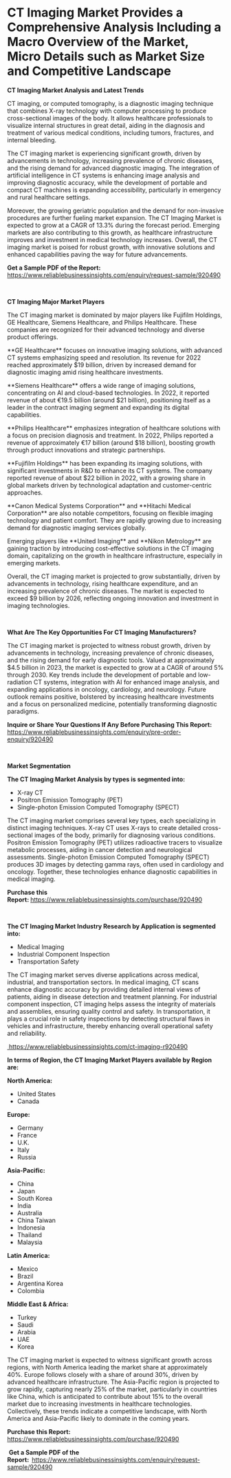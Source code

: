<p><h1>CT Imaging Market Provides a Comprehensive Analysis Including a Macro Overview of the Market, Micro Details such as Market Size and Competitive Landscape</h1></p><p><strong>CT Imaging Market Analysis and Latest Trends</strong></p>
<p><p>CT imaging, or computed tomography, is a diagnostic imaging technique that combines X-ray technology with computer processing to produce cross-sectional images of the body. It allows healthcare professionals to visualize internal structures in great detail, aiding in the diagnosis and treatment of various medical conditions, including tumors, fractures, and internal bleeding.</p><p>The CT imaging market is experiencing significant growth, driven by advancements in technology, increasing prevalence of chronic diseases, and the rising demand for advanced diagnostic imaging. The integration of artificial intelligence in CT systems is enhancing image analysis and improving diagnostic accuracy, while the development of portable and compact CT machines is expanding accessibility, particularly in emergency and rural healthcare settings.</p><p>Moreover, the growing geriatric population and the demand for non-invasive procedures are further fueling market expansion. The CT Imaging Market is expected to grow at a CAGR of 13.3% during the forecast period. Emerging markets are also contributing to this growth, as healthcare infrastructure improves and investment in medical technology increases. Overall, the CT imaging market is poised for robust growth, with innovative solutions and enhanced capabilities paving the way for future advancements.</p></p>
<p><strong>Get a Sample PDF of the Report:&nbsp;</strong> <a href="https://www.reliablebusinessinsights.com/enquiry/request-sample/920490?utm_campaign=2190&utm_medium=2&utm_source=Github&utm_content=ia&utm_term=17042025&utm_id=ct-imaging">https://www.reliablebusinessinsights.com/enquiry/request-sample/920490</a></p>
<p>&nbsp;</p>
<p><strong>CT Imaging Major Market Players</strong></p>
<p><p>The CT imaging market is dominated by major players like Fujifilm Holdings, GE Healthcare, Siemens Healthcare, and Philips Healthcare. These companies are recognized for their advanced technology and diverse product offerings.</p><p>**GE Healthcare** focuses on innovative imaging solutions, with advanced CT systems emphasizing speed and resolution. Its revenue for 2022 reached approximately $19 billion, driven by increased demand for diagnostic imaging amid rising healthcare investments.</p><p>**Siemens Healthcare** offers a wide range of imaging solutions, concentrating on AI and cloud-based technologies. In 2022, it reported revenue of about €19.5 billion (around $21 billion), positioning itself as a leader in the contract imaging segment and expanding its digital capabilities.</p><p>**Philips Healthcare** emphasizes integration of healthcare solutions with a focus on precision diagnosis and treatment. In 2022, Philips reported a revenue of approximately €17 billion (around $18 billion), boosting growth through product innovations and strategic partnerships.</p><p>**Fujifilm Holdings** has been expanding its imaging solutions, with significant investments in R&D to enhance its CT systems. The company reported revenue of about $22 billion in 2022, with a growing share in global markets driven by technological adaptation and customer-centric approaches.</p><p>**Canon Medical Systems Corporation** and **Hitachi Medical Corporation** are also notable competitors, focusing on flexible imaging technology and patient comfort. They are rapidly growing due to increasing demand for diagnostic imaging services globally.</p><p>Emerging players like **United Imaging** and **Nikon Metrology** are gaining traction by introducing cost-effective solutions in the CT imaging domain, capitalizing on the growth in healthcare infrastructure, especially in emerging markets.</p><p>Overall, the CT imaging market is projected to grow substantially, driven by advancements in technology, rising healthcare expenditure, and an increasing prevalence of chronic diseases. The market is expected to exceed $9 billion by 2026, reflecting ongoing innovation and investment in imaging technologies.</p></p>
<p>&nbsp;</p>
<p><strong>What Are The Key Opportunities For CT Imaging Manufacturers?</strong></p>
<p><p>The CT imaging market is projected to witness robust growth, driven by advancements in technology, increasing prevalence of chronic diseases, and the rising demand for early diagnostic tools. Valued at approximately $4.5 billion in 2023, the market is expected to grow at a CAGR of around 5% through 2030. Key trends include the development of portable and low-radiation CT systems, integration with AI for enhanced image analysis, and expanding applications in oncology, cardiology, and neurology. Future outlook remains positive, bolstered by increasing healthcare investments and a focus on personalized medicine, potentially transforming diagnostic paradigms.</p></p>
<p><strong>Inquire or Share Your Questions If Any Before Purchasing This Report:</strong> <a href="https://www.reliablebusinessinsights.com/enquiry/pre-order-enquiry/920490?utm_campaign=2190&utm_medium=2&utm_source=Github&utm_content=ia&utm_term=17042025&utm_id=ct-imaging">https://www.reliablebusinessinsights.com/enquiry/pre-order-enquiry/920490</a></p>
<p>&nbsp;</p>
<p><strong>Market Segmentation</strong></p>
<p><strong>The CT Imaging Market Analysis by types is segmented into:</strong></p>
<p><ul><li>X-ray CT</li><li>Positron Emission Tomography (PET)</li><li>Single-photon Emission Computed Tomography (SPECT)</li></ul></p>
<p><p>The CT imaging market comprises several key types, each specializing in distinct imaging techniques. X-ray CT uses X-rays to create detailed cross-sectional images of the body, primarily for diagnosing various conditions. Positron Emission Tomography (PET) utilizes radioactive tracers to visualize metabolic processes, aiding in cancer detection and neurological assessments. Single-photon Emission Computed Tomography (SPECT) produces 3D images by detecting gamma rays, often used in cardiology and oncology. Together, these technologies enhance diagnostic capabilities in medical imaging.</p></p>
<p><strong>Purchase this Report:&nbsp;</strong><a href="https://www.reliablebusinessinsights.com/purchase/920490?utm_campaign=2190&utm_medium=2&utm_source=Github&utm_content=ia&utm_term=17042025&utm_id=ct-imaging">https://www.reliablebusinessinsights.com/purchase/920490</a></p>
<p>&nbsp;</p>
<p><strong>The CT Imaging Market Industry Research by Application is segmented into:</strong></p>
<p><ul><li>Medical Imaging</li><li>Industrial Component Inspection</li><li>Transportation Safety</li></ul></p>
<p><p>The CT imaging market serves diverse applications across medical, industrial, and transportation sectors. In medical imaging, CT scans enhance diagnostic accuracy by providing detailed internal views of patients, aiding in disease detection and treatment planning. For industrial component inspection, CT imaging helps assess the integrity of materials and assemblies, ensuring quality control and safety. In transportation, it plays a crucial role in safety inspections by detecting structural flaws in vehicles and infrastructure, thereby enhancing overall operational safety and reliability.</p></p>
<p><a href="https://www.reliablebusinessinsights.com/ct-imaging-r920490?utm_campaign=2190&utm_medium=2&utm_source=Github&utm_content=ia&utm_term=17042025&utm_id=ct-imaging">&nbsp;https://www.reliablebusinessinsights.com/ct-imaging-r920490</a></p>
<p><strong>In terms of Region, the CT Imaging Market Players available by Region are:</strong></p>
<p>
    <p> <strong> North America: </strong>
        <ul>
            <li>United States</li>
            <li>Canada</li>
        </ul>
        </p> 
    <p> <strong> Europe: </strong>
        <ul>
            <li>Germany</li>
            <li>France</li>
            <li>U.K.</li>
            <li>Italy</li>
            <li>Russia</li>
        </ul>
        </p> 
    <p> <strong> Asia-Pacific: </strong>
        <ul>
            <li>China</li>
            <li>Japan</li>
            <li>South Korea</li>
            <li>India</li>
            <li>Australia</li>
            <li>China Taiwan</li>
            <li>Indonesia</li>
            <li>Thailand</li>
            <li>Malaysia</li>
        </ul>
        </p> 
    <p> <strong> Latin America: </strong>
        <ul>
            <li>Mexico</li>
            <li>Brazil</li>
            <li>Argentina Korea</li>
            <li>Colombia</li>
        </ul>
        </p> 
    <p> <strong> Middle East & Africa: </strong>
        <ul>
            <li>Turkey</li>
            <li>Saudi</li>
            <li>Arabia</li>
            <li>UAE</li>
            <li>Korea</li>
        </ul>
    </p>
    </p>
<p><p>The CT imaging market is expected to witness significant growth across regions, with North America leading the market share at approximately 40%. Europe follows closely with a share of around 30%, driven by advanced healthcare infrastructure. The Asia-Pacific region is projected to grow rapidly, capturing nearly 25% of the market, particularly in countries like China, which is anticipated to contribute about 15% to the overall market due to increasing investments in healthcare technologies. Collectively, these trends indicate a competitive landscape, with North America and Asia-Pacific likely to dominate in the coming years.</p></p>
<p><strong>Purchase this Report: </strong><a href="https://www.reliablebusinessinsights.com/purchase/920490?utm_campaign=2190&utm_medium=2&utm_source=Github&utm_content=ia&utm_term=17042025&utm_id=ct-imaging">https://www.reliablebusinessinsights.com/purchase/920490</a></p>
<p>&nbsp;<strong>Get a Sample PDF of the Report:&nbsp;&nbsp;</strong><a href="https://www.reliablebusinessinsights.com/enquiry/request-sample/920490?utm_campaign=2190&utm_medium=2&utm_source=Github&utm_content=ia&utm_term=17042025&utm_id=ct-imaging">https://www.reliablebusinessinsights.com/enquiry/request-sample/920490</a></p>
<p><strong></strong></p>
<p><p></p><p></p><p></p></p>